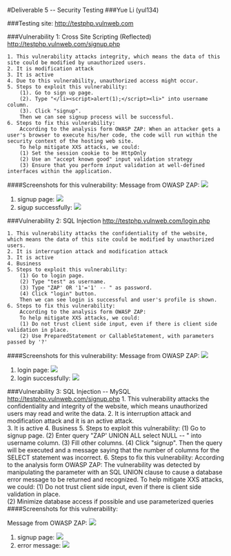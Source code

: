 #Deliverable 5 -- Security Testing
###Yue Li (yul134)

###Testing site: http://testphp.vulnweb.com

###Vulnerability 1: Cross Site Scripting (Reflected) http://testphp.vulnweb.com/signup.php

	1. This vulnerability attacks integrity, which means the data of this site could be modified by unauthorized users.
	2. It is modification attack
	3. It is active
	4. Due to this vulnerability, unauthorized access might occur.
	5. Steps to exploit this vulnerability:
		(1). Go to sign up page.
		(2). Type "</li><script>alert(1);</script><li>" into username column.
		(3). Click "signup".
		Then we can see signup process will be successful.
	6. Steps to fix this vulnerability: 
		According to the analysis form OWASP ZAP: When an attacker gets a user's browser to execute his/her code, the code will run within the security context of the hosting web site. 
		To help mitigate XXS attacks, we could:
	    (1) Set the session cookie to be HttpOnly
	    (2) Use an "accept known good" input validation strategy
	    (3) Ensure that you perform input validation at well-defined interfaces within the application.
	
####Screenshots for this vulnerability:
Message from OWASP ZAP: <img src = "1_3.png">

1. signup page: <img src = "1_1.png">
2. sigup successfully: <img src = "1_2.png">
	
	
###Vulnerability 2: SQL Injection http://testphp.vulnweb.com/login.php

	1. This vulnerability attacks the confidentiality of the website, which means the data of this site could be modified by unauthorized users.
	2. It is interruption attack and modification attack
	3. It is active
	4. Business
	5. Steps to exploit this vulnerability:
		(1) Go to login page.
		(2) Type "test" as username.
		(3) Type "ZAP' OR '1'='1' -- " as password.
		(4) Click "login" button.
		Then we can see login is successful and user's profile is shown.
	6. Steps to fix this vulnerability:
		According to the analysis form OWASP ZAP: 
		To help mitigate XXS attacks, we could:
		(1) Do not trust client side input, even if there is client side validation in place.  
		(2) Use PreparedStatement or CallableStatement, with parameters passed by '?'


####Screenshots for this vulnerability:
Message from OWASP ZAP: <img src = "2_3.png">

1. login page: <img src = "2_1.png">
2. login successfully: <img src = "2_2.png">

###Vulnerability 3: SQL Injection -- MySQL http://testphp.vulnweb.com/signup.php
	1. This vulnerability attacks the confidentiality and integrity of the website, which means unauthorized users may read and write the data.
	2. It is interruption attack and modification attack and it is an active attack. 	
	3. It is active
	4. Business
	5. Steps to exploit this vulnerability:
		(1) Go to signup page.
		(2) Enter query "ZAP' UNION ALL select NULL -- " into username column.
		(3) Fill other columns.
		(4) Click "signup".
		Then the query will be executed and a message saying that the number of columns for the SELECT statement was incorrect.
	6. Steps to fix this vulnerability: 
		According to the analysis form OWASP ZAP: The vulnerability was detected by manipulating the parameter with an SQL UNION clause to cause a database error message to be returned and recognized.
		To help mitigate XXS attacks, we could: 
		(1) Do not trust client side input, even if there is client side validation in place.  
		(2) Minimize database access if possible and use parameterized queries
####Screenshots for this vulnerability:

Message from OWASP ZAP: <img src = "3_3.png">

1. signup page: <img src = "3_1.png">
2. error message: <img src = "3_2.png">
